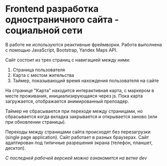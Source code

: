 # Frontend разработка одностраничного сайта - социальной сети

В работе не используются реактивные фреймворки. Работа выполнена с помощью JavaScript, Bootstrap, Yandex Maps API.

Сайт состоит из трех страниц с навигацией между ними:
1) Страница пользователя
2) Карта с местом жительства
3) Таймер, показывающий время нахождения пользователя на сайте

На странице "Карта" находится интерактивная карта, с маркером в месте проживания, инициализирующаяся через js. Пока карта загружается, отображается анимированный прелоадер.

Таймер не сбрасывается при переходе между страницами, но сбрасывается когда вкладка закрывается и открывается заново (или при обновлении страницы).

Переходы между страницами сайта происходят без перезагрузки (single page application).
Сайт работает в разных браузерах.
Сайт адаптирован под типичные разрешения экрана (телефон, планшет, десктоп).

*С последней рабочей версией можно ознакомится на ветке dev*
